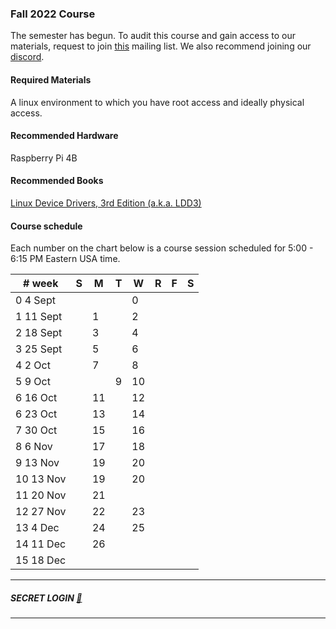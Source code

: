 ### Fall 2022 Course

The semester has begun. To audit this course and gain access to our materials, request to join [this](https://groups.google.com/g/kdlp-fall22) mailing list. We also recommend joining our [discord](https://discord.gg/CFpuxqYgHM).

#### Required Materials

A linux environment to which you have root access and ideally physical access.

#### Recommended Hardware

Raspberry Pi 4B

#### Recommended Books

[Linux Device Drivers, 3rd Edition (a.k.a. LDD3)](https://lwn.net/Kernel/LDD3/)

#### Course schedule

Each number on the chart below is a course session scheduled for 5:00 - 6:15 PM Eastern USA time.

|# week|S|M|T|W|R|F|S|
|--|--|--|--|--|--|--|--|
|0 4 Sept||||0|||
|1 11 Sept||1||2|||
|2 18 Sept||3||4|||
|3 25 Sept||5||6||
|4 2 Oct||7||8||
|5 9 Oct|||9|10||
|6 16 Oct||11||12||
|6 23 Oct||13||14||
|7 30 Oct||15||16||
|8 6 Nov||17||18||
|9 13 Nov||19||20||
|10 13 Nov||19||20||
|11 20 Nov||21||||
|12 27 Nov||22||23||
|13 4 Dec||24||25||
|14 11 Dec||26|||
|15 18 Dec|||||||

---

##### SECRET LOGIN [🔐](/login)

---
